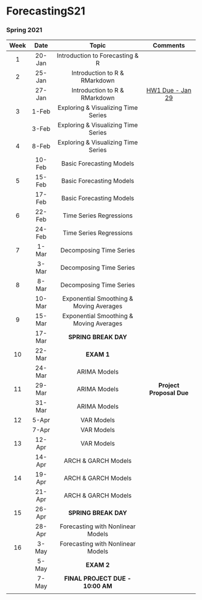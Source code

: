 # ForecastingS21
 
 ### Spring 2021

| Week |   Date |                            Topic                     |                    Comments                   |
|:----:|:------:|:----------------------------------------------------:|:---------------------------------------------:|
| 1    | 20-Jan | Introduction to Forecasting   \& R                   |                                               |
| 2    | 25-Jan | Introduction to R \&   RMarkdown                     |                                               |
|      | 27-Jan | Introduction to R \&   RMarkdown                     | [HW1 Due - Jan 29](https://www.datacamp.com/) |
| 3    | 1-Feb  | Exploring \& Visualizing Time   Series               |                                               |
|      | 3-Feb  | Exploring \& Visualizing Time   Series               |                                               |
| 4    | 8-Feb  | Exploring \& Visualizing Time Series                 |                                               |
|      | 10-Feb | Basic Forecasting Models                             |                                               |
| 5    | 15-Feb | Basic Forecasting Models                             |                                               |
|      | 17-Feb | Basic Forecasting Models                             |                                               |
| 6    | 22-Feb | Time Series Regressions                              |                                               |
|      | 24-Feb | Time Series Regressions                              |                                               |
| 7    | 1-Mar  | Decomposing Time Series                              |                                               |
|      | 3-Mar  | Decomposing Time Series                              |                                               |
| 8    | 8-Mar  | Decomposing Time Series                              |                                               |
|      | 10-Mar | Exponential Smoothing   \& Moving Averages           |                                               |
| 9    | 15-Mar | Exponential Smoothing   \& Moving Averages           |                                               |
|      | 17-Mar | **SPRING BREAK DAY**                                 |                                               |
| 10   | 22-Mar | **EXAM 1**                                           |                                               |
|      | 24-Mar | ARIMA Models                                         |                                               |
| 11   | 29-Mar | ARIMA Models                                         | **Project Proposal Due**                      |
|      | 31-Mar | ARIMA Models                                         |                                               |
| 12   | 5-Apr  | VAR Models                                           |                                               |
|      | 7-Apr  | VAR Models                                           |                                               |
| 13   | 12-Apr | VAR Models                                           |                                               |
|      | 14-Apr | ARCH \& GARCH Models                                 |                                               |
| 14   | 19-Apr | ARCH \& GARCH Models                                 |                                               |
|      | 21-Apr | ARCH \& GARCH Models                                 |                                               |
| 15   | 26-Apr | **SPRING BREAK DAY**                                 |                                               |
|      | 28-Apr | Forecasting with Nonlinear Models                    |                                               |
| 16   | 3-May  | Forecasting with Nonlinear Models                    |                                               |
|      | 5-May  | **EXAM 2**                                           |                                               |
|      | 7-May  | **FINAL PROJECT DUE - 10:00 AM**                     |                                               |
|      |        |                                                      |                                               |

